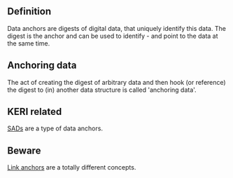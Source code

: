 ## Definition
Data anchors are digests of digital data, that uniquely identify this data. The digest is the anchor and can be used to identify - and point to the data at the same time. 

## Anchoring data
The act of creating the digest of arbitrary data and then hook (or reference) the digest to (in) another data structure is called 'anchoring data'.

## KERI related
[SADs](self-addressing-data-(SAD)) are a type of data anchors.

## Beware
[Link anchors](https://en.wikipedia.org/wiki/Hyperlink#Anchor_links) are a totally different concepts.